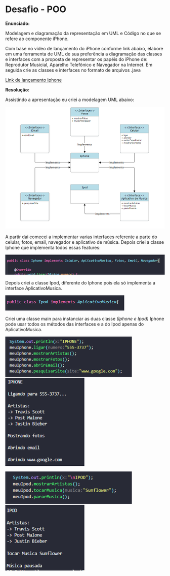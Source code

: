 # Desafio - POO

__Enunciado:__

Modelagem e diagramação da representação em UML e Código no que se refere ao componente iPhone.

Com base no vídeo de lançamento do iPhone conforme link abaixo, elabore em uma ferramenta de UML de sua preferência a diagramação das classes e interfaces com a proposta de representar os papéis do iPhone de: Reprodutor Musicial, Aparelho Telefônico e Navegador na Internet. Em seguida crie as classes e interfaces no formato de arquivos .java

[Link de lançamento Iphone](https://www.youtube.com/watch?v=9ou608QQRq8)

__Resolução:__

Assistindo a apresentação eu criei a modelagem UML abaixo:

![Modelo UML](https://github.com/luccabugatti/Bootcamp-Santander/blob/main/Exercicios%20das%20aulas/DesafioPOO/assets/UML.png)

A partir dai comecei a implementar varias interfaces referente a parte do celular, fotos, email, navegador e aplicativo de música. Depois criei a classe Iphone que implementa todos essas features: 

![Classe Iphone implementando interfaces](https://github.com/luccabugatti/Bootcamp-Santander/blob/main/Exercicios%20das%20aulas/DesafioPOO/assets/iphoneImplements.png)

Depois criei a classe Ipod, diferente do Iphone pois ela só implementa a interface AplicativoMusica.

![Classe Ipod implementando interfaces](https://github.com/luccabugatti/Bootcamp-Santander/blob/main/Exercicios%20das%20aulas/DesafioPOO/assets/ipodImplements.png)

Criei uma classe main para instanciar as duas classe _(Iphone e Ipod)_ Iphone pode usar todos os métodos das interfaces e a do Ipod apenas do AplicativoMusica.

<p float="left">
  <img src="https://github.com/luccabugatti/Bootcamp-Santander/blob/main/Exercicios%20das%20aulas/DesafioPOO/assets/mainIphone.png" width="400" style="margin-right: 10px;" alt="Chamada de métodos Iphone"/>
  <img src="https://github.com/luccabugatti/Bootcamp-Santander/blob/main/Exercicios%20das%20aulas/DesafioPOO/assets/mainIphoneResultado.png" width="250" alt="Resultado Iphone"/> 
</p>

<p float="left">
  <img src="https://github.com/luccabugatti/Bootcamp-Santander/blob/main/Exercicios%20das%20aulas/DesafioPOO/assets/mainIpod.png" width="400" style="margin-right: 10px;" alt="Chamada de métodos Ipod"/>
  <img src="https://github.com/luccabugatti/Bootcamp-Santander/blob/main/Exercicios%20das%20aulas/DesafioPOO/assets/mainIpodResultado.png" width="250" alt="Resultado Ipod"/> 
</p>
